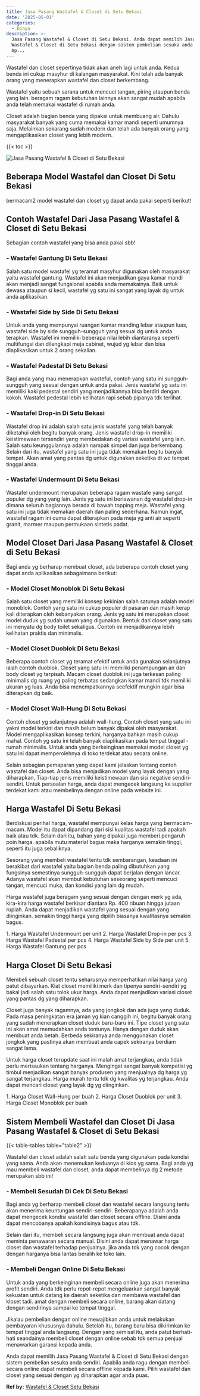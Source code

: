 ```yaml
---
title: Jasa Pasang Wastafel & Closet di Setu Bekasi
date: '2025-05-01'
categories:
  - biaya
description: >-
  Jasa Pasang Wastafel & Closet di Setu Bekasi. Anda dapat memilih Jasa Pasang
  Wastafel & Closet di Setu Bekasi dengan sistem pembelian sesuka anda sendiri.
  Ap...
---
```


Wastafel dan closet sepertinya tidak akan aneh lagi untuk anda. Kedua benda ini cukup masyhur di kalangan masyarakat. Kini telah ada banyak orang yang menerapkan wastafel dan closet berkembang.

Wastafel yaitu sebuah sarana untuk mencuci tangan, piring ataupun benda yang lain. beragam ragam kebutuhan lainnya akan sangat mudah apabila anda telah memakai wastafel di rumah anda.

Closet adalah bagian benda yang dipakai untuk membuang air. Dahulu masyarakat banyak yang cuma memakai kamar mandi seperti umumnya saja. Melainkan sekarang sudah modern dan telah ada banyak orang yang mengaplikasikan closet yang lebih modern.

{{< toc >}}

![Jasa Pasang Wastafel & Closet di Setu Bekasi](/images/wastafel-closet-murah42.png)

## Beberapa Model Wastafel dan Closet Di Setu Bekasi

bermacam2 model wastafel dan closet yg dapat anda pakai seperti berikut!

## Contoh Wastafel Dari Jasa Pasang Wastafel & Closet di Setu Bekasi

Sebagian contoh wastafel yang bisa anda pakai sbb!

### \- Wastafel Gantung Di Setu Bekasi

Salah satu model wastafel yg teramat masyhur digunakan oleh masyarakat yaitu wastafel gantung. Wastafel ini akan menjadikan gaya kamar mandi akan menjadi sangat fungsional apabila anda memakainya. Baik untuk dewasa ataupun si kecil, wastafel yg satu ini sangat yang layak dg untuk anda aplikasikan.

### \- Wastafel Side by Side Di Setu Bekasi

Untuk anda yang mempunyai ruangan kamar manding lebar ataupun luas, wastafel side by side sungguh-sungguh yang sesuai dg untuk anda terapkan. Wastafel ini memiliki beberapa nilai lebih diantaranya seperti multifungsi dan dilengkapi meja cabinet, wujud yg lebar dan bisa diaplikasikan untuk 2 orang sekalian.

### \- Wastafel Padestal Di Setu Bekasi

Bagi anda yang mau menerapkan wasteful, contoh yang satu ini sungguh-sungguh yang sesuai dengan untuk anda pakai. Jenis wastafel yg satu ini memiliki kaki pedestal sendiri yang menjadikannya bisa berdiri dengan kokoh. Wastafel pedestal lebih kelihatan rapi sebab pipanya tdk terlihat.

### \- Wastafel Drop-in Di Setu Bekasi

Wastafel drop ini adalah salah satu jenis wastafel yang telah banyak diketahui oleh begitu banyak orang. Jenis wastafel drop-in memiliki keistimewaan tersendiri yang membedakan dg variasi wastafel yang lain. Salah satu keunggulannya adalah nampak simpel dan juga berkembang. Selain dari itu, wastafel yang satu ini juga tidak memakan begitu banyak tempat. Akan amat yang pantas dg untuk digunakan seketika di wc tempat tinggal anda.

### \- Wastafel Undermount Di Setu Bekasi

Wastafel undermount merupakan beberapa ragam wastafe yang sangat populer dg yang yang lain. Jenis yg satu ini berlawanan dg wastafel drop-in dimana seluruh bagiannya berada di bawah topping meja. Wastafel yang satu ini juga tidak memakan daerah dan paling sederhana. Namun ingat, wastafel ragam ini cuma dapat diterapkan pada meja yg anti air seperti granit, marmer maupun permukaan sintetis padat.

## Model Closet Dari Jasa Pasang Wastafel & Closet di Setu Bekasi

Bagi anda yg berharap membuat closet, ada beberapa contoh closet yang dapat anda aplikasikan sebagaimana berikut:

### \- Model Closet Monoblok Di Setu Bekasi

Salah satu closet yang memiliki konsep kekinian salah satunya adalah model monoblok. Contoh yang satu ini cukup populer di pasaran dan masih kerap kali diterapkan oleh kebanyakan orang. Jenis yg satu ini merupakan closet model duduk yg sudah umum yang digunakan. Bentuk dari closet yang satu ini menyatu dg body toilet sekaligus. Contoh ini menjadikannya lebih kelihatan praktis dan minimalis.

### \- Model Closet Duoblok Di Setu Bekasi

Beberapa contoh closet yg teramat efektif untuk anda gunakan selanjutnya ialah contoh duoblok. Closet yang satu ini memiliki penampungan air dan body closet yg terpisah. Macam closet duoblok ini juga terkesan paling minimalis dg ruang yg paling terbatas sedangkan kamar mandi tdk memiliki ukuran yg luas. Anda bisa menempatkannya seefektif mungkin agar bisa diterapkan dg baik.

### \- Model Closet Wall-Hung Di Setu Bekasi

Contoh closet yg selanjutnya adalah wall-hung. Contoh closet yang satu ini yakni model terkini dan masih belum banyak dipakai oleh masyarakat. Model mengaplikasikan konsep terkini, harganya bahkan masih cukup mahal. Contoh yg satu ini telah banyak diaplikasikan pada tempat tinggal - rumah minimalis. Untuk anda yang berkeinginan memakai model closet yg satu ini dapat memperolehnya di toko terdekat atau secara online.

Selain sebagian pemaparan yang dapat kami jelaskan tentang contoh wastafel dan closet. Anda bisa menjadikan model yang layak dengan yang diharapkan, Tiap-tiap jenis memiliki keistimewaan dan sisi negative sendiri-sendiri. Untuk persoalan harga, anda dapat mengecek langsung ke supplier terdekat kami atau membelinya dengan online pada website ini.

## Harga Wastafel Di Setu Bekasi

Berdiskusi perihal harga, wastafel mempunyai kelas harga yang bermacam-macam. Model itu dapat dipandang dari sisi kualitas wastafel tadi apakah baik atau tdk. Selain dari itu, bahan yang dipakai juga memberi pengaruh poin harga. apabila mutu material bagus maka harganya semakin tinggi, seperti itu juga sebaliknya.

Sesorang yang membeli wastafel tentu tdk sembarangan, keadaan ini berakibat dari wastafel yaitu bagian benda paling dibutuhkan yang fungsinya semestinya sungguh-sungguh dapat berjalan dengan lancar. Adanya wastafel akan membut kebutuhan seseorang seperti mencuci tangan, mencuci muka, dan kondisi yang lain dg mudah.

Harga wastafel juga beragam yang sesuai dengan dengan merk yg ada, kira-kira harga wastafel berkisar diantara Rp. 400 ribuan hingga jutaan rupiah. Anda dapat menjadikan wastafel yang sesuai dengan yang diinginkan. semakin tinggi harga yang dipilih biasanya kwalitasnya semakin bagus.

1\. Harga Wastafel Undermount per unit 2. Harga Wastafel Drop-in per pcs 3. Harga Wastafel Padestal per pcs 4. Harga Wastafel Side by Side per unit 5. Harga Wastafel Gantung per pcs

## Harga Closet Di Setu Bekasi

Membeli sebuah closet tentu seharusnya memperhatikan nilai harga yang patut dibayarkan. Kiat closet memiliki merk dan tipenya sendiri-sendiri yg bakal jadi salah satu tolok ukur harga. Anda dapat menjadikan variasi closet yang pantas dg yang diharapkan.

Closet juga banyak ragamnya, ada yang jongkok dan ada juga yang duduk. Pada masa peningkatan era jaman yg kian canggih ini, begitu banyak orang yang sudah menerapkan closet duduk baru-baru ini. Tipe closet yang satu ini akan amat memudahkan anda tentunya. Hanya dengan duduk akan membuat anda betah. Berbeda sekiranya anda menggunakan closet jongkok yang pastinya akan membuat anda capek sekiranya berdiam sangat lama.

Untuk harga closet terupdate saat ini malah amat terjangkau, anda tidak perlu merisaukan tentang harganya. Mengingat sangat banyak kompetisi yg timbul menjadikan sangat banyak produsen yang menjualnya dg harga yg sangat terjangkau. Harga murah tentu tdk dg kwalitas yg terjangkau. Anda dapat mencari closet yang layak dg yg diinginkan.

1\. Harga Closet Wall-Hung per buah 2. Harga Closet Duoblok per unit 3. Harga Closet Monoblok per buah

## Sistem Membeli Wastafel dan Closet Di Jasa Pasang Wastafel & Closet di Setu Bekasi

{{< table-tables table="table2" >}}

Wastafel dan closet adalah salah satu benda yang digunakan pada kondisi yang sama. Anda akan menemukan keduanya di kios yg sama. Bagi anda yg mau membeli wastafel dan closet, anda dapat membelinya dg 2 metode merupakan sbb ini!

### \- Membeli Sesudah Di Cek Di Setu Bekasi

Bagi anda yg berharap membeli closet dan wastafel secara langsung tentu akan menerima keuntungan sendiri-sendiri. Beberapanya adalah anda dapat mengecek kondisi wastafel dan closet secara offline. Disini anda dapat mencobanya apakah kondisinya bagus atau tdk.

Selain dari itu, membeli secara langsung juga akan membuat anda dapat meminta penawaran secara manual. Disini anda dapat menawar harga closet dan wastafel terhadap penjualnya. jika anda tdk yang cocok dengan dengan harganya bisa lantas beralih ke toko lain.

### \- Membeli Dengan Online Di Setu Bekasi

Untuk anda yang berkeinginan membeli secara online juga akan menerima profit sendiri. Anda tdk perlu repot-repot mengeluarkan sangat banyak kekuatan untuk datang ke daerah seketika dan membawa wastafel dan kloset tadi. amat dengan membeli secara online, barang akan datang dengan sendirinya sampai ke tempat tinggal.

Jikalau pembelian dengan online mewajibkan anda untuk melakukan pembayaran khususnya dahulu. Setelah itu, barang baru bisa dikirimkan ke tempat tinggal anda langsung. Dengan yang semisal itu, anda patut berhati-hati seandainya membeli closet dengan online sebab tdk semua penjual menawarkan garansi kepada anda.

Anda dapat memilih Jasa Pasang Wastafel & Closet di Setu Bekasi dengan sistem pembelian sesuka anda sendiri. Apabila anda ragu dengan membeli secara online dapat membeli secara offline kepada kami. Pilih wastafel dan closet yang sesuai dengan yg diharapkan agar anda puas.

**Ref by:** [Wastafel & Closet Setu Bekasi](https://id.wikipedia.org/wiki/Wastafel)
